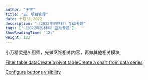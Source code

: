 ```yaml
---
author: "王宇"
title: "五、项目管理"
date: 十月31,2022
description: "（2022年的材料）互动专题"
tags: ["（2022年的材料）互动专题"]
ShowReadingTime: "12s"
weight: 123
---
```

小万精灵是AI厨师，先做烹饪相关内容，再做其他相关模块

[Filter table data](#)[Create a pivot table](#)[Create a chart from data series](#)

[Configure buttons visibility](/users/tfac-settings.action)